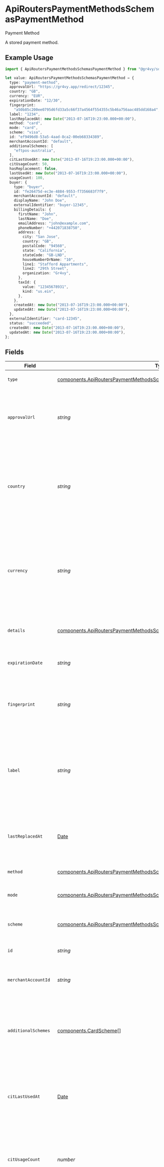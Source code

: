# ApiRoutersPaymentMethodsSchemasPaymentMethod

Payment Method

A stored payment method.

## Example Usage

```typescript
import { ApiRoutersPaymentMethodsSchemasPaymentMethod } from "@gr4vy/sdk/models/components";

let value: ApiRoutersPaymentMethodsSchemasPaymentMethod = {
  type: "payment-method",
  approvalUrl: "https://gr4vy.app/redirect/12345",
  country: "GB",
  currency: "EUR",
  expirationDate: "12/30",
  fingerprint:
    "a50b85c200ee0795d6fd33a5c66f37a4564f554355c5b46a756aac485dd168a4",
  label: "1234",
  lastReplacedAt: new Date("2013-07-16T19:23:00.000+00:00"),
  method: "card",
  mode: "card",
  scheme: "visa",
  id: "ef9496d8-53a5-4aad-8ca2-00eb68334389",
  merchantAccountId: "default",
  additionalSchemes: [
    "eftpos-australia",
  ],
  citLastUsedAt: new Date("2013-07-16T19:23:00.000+00:00"),
  citUsageCount: 50,
  hasReplacement: false,
  lastUsedAt: new Date("2013-07-16T19:23:00.000+00:00"),
  usageCount: 100,
  buyer: {
    type: "buyer",
    id: "fe26475d-ec3e-4884-9553-f7356683f7f9",
    merchantAccountId: "default",
    displayName: "John Doe",
    externalIdentifier: "buyer-12345",
    billingDetails: {
      firstName: "John",
      lastName: "Doe",
      emailAddress: "john@example.com",
      phoneNumber: "+442071838750",
      address: {
        city: "San Jose",
        country: "GB",
        postalCode: "94560",
        state: "California",
        stateCode: "GB-LND",
        houseNumberOrName: "10",
        line1: "Stafford Appartments",
        line2: "29th Street",
        organization: "Gr4vy",
      },
      taxId: {
        value: "12345678931",
        kind: "us.ein",
      },
    },
    createdAt: new Date("2013-07-16T19:23:00.000+00:00"),
    updatedAt: new Date("2013-07-16T19:23:00.000+00:00"),
  },
  externalIdentifier: "card-12345",
  status: "succeeded",
  createdAt: new Date("2013-07-16T19:23:00.000+00:00"),
  updatedAt: new Date("2013-07-16T19:23:00.000+00:00"),
};
```

## Fields

| Field                                                                                                                                                                    | Type                                                                                                                                                                     | Required                                                                                                                                                                 | Description                                                                                                                                                              | Example                                                                                                                                                                  |
| ------------------------------------------------------------------------------------------------------------------------------------------------------------------------ | ------------------------------------------------------------------------------------------------------------------------------------------------------------------------ | ------------------------------------------------------------------------------------------------------------------------------------------------------------------------ | ------------------------------------------------------------------------------------------------------------------------------------------------------------------------ | ------------------------------------------------------------------------------------------------------------------------------------------------------------------------ |
| `type`                                                                                                                                                                   | [components.ApiRoutersPaymentMethodsSchemasPaymentMethodType](../../models/components/apirouterspaymentmethodsschemaspaymentmethodtype.md)                               | :heavy_minus_sign:                                                                                                                                                       | Always `payment-method`.                                                                                                                                                 | payment-method                                                                                                                                                           |
| `approvalUrl`                                                                                                                                                            | *string*                                                                                                                                                                 | :heavy_minus_sign:                                                                                                                                                       | The optional URL that the buyer needs to be redirected to to further authorize their payment.                                                                            | https://gr4vy.app/redirect/12345                                                                                                                                         |
| `country`                                                                                                                                                                | *string*                                                                                                                                                                 | :heavy_minus_sign:                                                                                                                                                       | The 2-letter ISO code of the country this payment method can be used for. If this value is null the payment method may be used in multiple countries.                    | DE                                                                                                                                                                       |
| `currency`                                                                                                                                                               | *string*                                                                                                                                                                 | :heavy_minus_sign:                                                                                                                                                       | The ISO-4217 currency code that this payment method can be used for. If this value is null the payment method may be used for multiple currencies.                       | EUR                                                                                                                                                                      |
| `details`                                                                                                                                                                | [components.ApiRoutersPaymentMethodsSchemasPaymentMethodDetails](../../models/components/apirouterspaymentmethodsschemaspaymentmethoddetails.md)                         | :heavy_minus_sign:                                                                                                                                                       | Details for credit or debit card payment method.                                                                                                                         |                                                                                                                                                                          |
| `expirationDate`                                                                                                                                                         | *string*                                                                                                                                                                 | :heavy_minus_sign:                                                                                                                                                       | The expiration date for the payment method.                                                                                                                              | 12/30                                                                                                                                                                    |
| `fingerprint`                                                                                                                                                            | *string*                                                                                                                                                                 | :heavy_minus_sign:                                                                                                                                                       | The unique hash derived from the payment method identifier (e.g. card number).                                                                                           | a50b85c200ee0795d6fd33a5c66f37a4564f554355c5b46a756aac485dd168a4                                                                                                         |
| `label`                                                                                                                                                                  | *string*                                                                                                                                                                 | :heavy_minus_sign:                                                                                                                                                       | A label for the card or the account. For a paypal payment method this is the user's email address. For a card it is the last 4 digits of the card.                       | 1234                                                                                                                                                                     |
| `lastReplacedAt`                                                                                                                                                         | [Date](https://developer.mozilla.org/en-US/docs/Web/JavaScript/Reference/Global_Objects/Date)                                                                            | :heavy_minus_sign:                                                                                                                                                       | The date and time when this card was last replaced by the account updater.                                                                                               | 2013-07-16T19:23:00.000+00:00                                                                                                                                            |
| `method`                                                                                                                                                                 | [components.ApiRoutersPaymentMethodsSchemasPaymentMethodPaymentMethod](../../models/components/apirouterspaymentmethodsschemaspaymentmethodpaymentmethod.md)             | :heavy_check_mark:                                                                                                                                                       | The type of this payment method.                                                                                                                                         | card                                                                                                                                                                     |
| `mode`                                                                                                                                                                   | [components.ApiRoutersPaymentMethodsSchemasPaymentMethodMode](../../models/components/apirouterspaymentmethodsschemaspaymentmethodmode.md)                               | :heavy_minus_sign:                                                                                                                                                       | The mode to use with this payment method.                                                                                                                                | card                                                                                                                                                                     |
| `scheme`                                                                                                                                                                 | [components.ApiRoutersPaymentMethodsSchemasPaymentMethodCardScheme](../../models/components/apirouterspaymentmethodsschemaspaymentmethodcardscheme.md)                   | :heavy_minus_sign:                                                                                                                                                       | The scheme of the card. Only applies to card payments.                                                                                                                   | visa                                                                                                                                                                     |
| `id`                                                                                                                                                                     | *string*                                                                                                                                                                 | :heavy_check_mark:                                                                                                                                                       | The ID for the payment method.                                                                                                                                           | ef9496d8-53a5-4aad-8ca2-00eb68334389                                                                                                                                     |
| `merchantAccountId`                                                                                                                                                      | *string*                                                                                                                                                                 | :heavy_check_mark:                                                                                                                                                       | The ID of the merchant account this buyer belongs to.                                                                                                                    | default                                                                                                                                                                  |
| `additionalSchemes`                                                                                                                                                      | [components.CardScheme](../../models/components/cardscheme.md)[]                                                                                                         | :heavy_minus_sign:                                                                                                                                                       | Additional schemes of the card besides the primary scheme. Only applies to card payment methods.                                                                         | [<br/>"eftpos-australia"<br/>]                                                                                                                                           |
| `citLastUsedAt`                                                                                                                                                          | [Date](https://developer.mozilla.org/en-US/docs/Web/JavaScript/Reference/Global_Objects/Date)                                                                            | :heavy_minus_sign:                                                                                                                                                       | The timestamp when this payment method was last used in a transaction for client initiated transactions.                                                                 | 2013-07-16T19:23:00.000+00:00                                                                                                                                            |
| `citUsageCount`                                                                                                                                                          | *number*                                                                                                                                                                 | :heavy_check_mark:                                                                                                                                                       | The number of times this payment method has been used in transactions for client initiated transactions.                                                                 | 50                                                                                                                                                                       |
| `hasReplacement`                                                                                                                                                         | *boolean*                                                                                                                                                                | :heavy_check_mark:                                                                                                                                                       | Whether this card has a pending replacement that hasn't been applied yet.                                                                                                | false                                                                                                                                                                    |
| `lastUsedAt`                                                                                                                                                             | [Date](https://developer.mozilla.org/en-US/docs/Web/JavaScript/Reference/Global_Objects/Date)                                                                            | :heavy_minus_sign:                                                                                                                                                       | The timestamp when this payment method was last used in a transaction.                                                                                                   | 2013-07-16T19:23:00.000+00:00                                                                                                                                            |
| `usageCount`                                                                                                                                                             | *number*                                                                                                                                                                 | :heavy_check_mark:                                                                                                                                                       | The number of times this payment method has been used in transactions.                                                                                                   | 100                                                                                                                                                                      |
| `buyer`                                                                                                                                                                  | [components.ApiRoutersPaymentMethodsSchemasPaymentMethodBuyer](../../models/components/apirouterspaymentmethodsschemaspaymentmethodbuyer.md)                             | :heavy_minus_sign:                                                                                                                                                       | The optional buyer for which this payment method has been stored.                                                                                                        |                                                                                                                                                                          |
| `externalIdentifier`                                                                                                                                                     | *string*                                                                                                                                                                 | :heavy_minus_sign:                                                                                                                                                       | The merchant reference that can be used to match the payment method against your own records.                                                                            | card-12345                                                                                                                                                               |
| `status`                                                                                                                                                                 | [components.ApiRoutersPaymentMethodsSchemasPaymentMethodPaymentMethodStatus](../../models/components/apirouterspaymentmethodsschemaspaymentmethodpaymentmethodstatus.md) | :heavy_check_mark:                                                                                                                                                       | The state of the payment method.                                                                                                                                         | succeeded                                                                                                                                                                |
| `createdAt`                                                                                                                                                              | [Date](https://developer.mozilla.org/en-US/docs/Web/JavaScript/Reference/Global_Objects/Date)                                                                            | :heavy_check_mark:                                                                                                                                                       | The date and time when this payment method was first created in our system.                                                                                              | 2013-07-16T19:23:00.000+00:00                                                                                                                                            |
| `updatedAt`                                                                                                                                                              | [Date](https://developer.mozilla.org/en-US/docs/Web/JavaScript/Reference/Global_Objects/Date)                                                                            | :heavy_check_mark:                                                                                                                                                       | The date and time when this payment method was last updated in our system.                                                                                               | 2013-07-16T19:23:00.000+00:00                                                                                                                                            |
